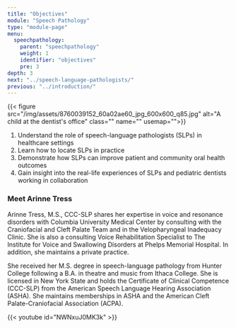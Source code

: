 ```yaml
---
title: "Objectives"
module: "Speech Pathology"
type: "module-page"
menu:
  speechpathology:
    parent: "speechpathology"
    weight: 1
    identifier: "objectives"
    pre: 3
depth: 3
next: "../speech-language-pathologists/"
previous: "../introduction/"
---
```

<div class="pageblock right img-polaroid img-rounded">
<div class="caption">
</div>
{{< figure src="/img/assets/8760039152_60a02ae60_jpg_600x600_q85.jpg" alt="A child at the dentist's office" class="" name="" usemap="">}}</div><div class="pageblock"><ol>
<li>Understand the role of speech-language pathologists (SLPs) in healthcare settings</li>
<li>Learn how to locate SLPs in practice</li>
<li>Demonstrate how SLPs can improve patient and community oral health outcomes</li>
<li>Gain insight into the real-life experiences of SLPs and pediatric dentists working in collaboration</li>
</ol>
</div><div class="pageblock"><h3>Meet Arinne Tress</h3><p>Arinne Tress, M.S., CCC-SLP shares her expertise in voice and resonance disorders with Columbia University Medical Center by consulting with the Craniofacial and Cleft Palate Team and in the Velopharyngeal Inadequacy Clinic. She is also a consulting Voice Rehabilitation Specialist to The Institute for Voice and Swallowing Disorders at Phelps Memorial Hospital. In addition, she maintains a private practice.</p>
<p>She received her M.S. degree in speech-language pathology from Hunter College following a B.A. in theatre and music from Ithaca College. She is licensed in New York State and holds the Certificate of Clinical Competence (CCC-SLP) from the American Speech Language Hearing Association (ASHA). She maintains memberships in ASHA and the American Cleft Palate-Craniofacial Association (ACPA).</p>
<pwatch arinne="" as="" collaborating="" dental="" discusses="" experiences="" following="" her="" professionals.="" the="" video="" with="">

{{< youtube id="NWNxuJ0MK3k" >}}</pwatch></div>
